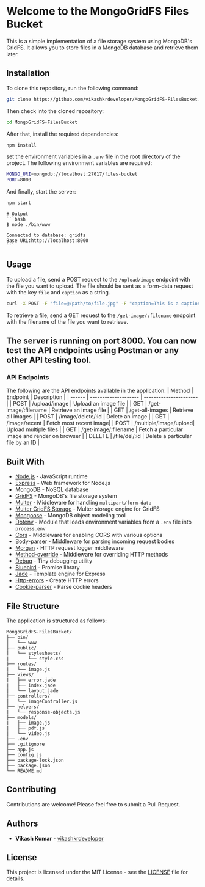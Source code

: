 # Welcome to the MongoGridFS Files Bucket

This is a simple implementation of a file storage system using MongoDB's GridFS. It allows you to store files in a MongoDB database and retrieve them later.

## Installation

To clone this repository, run the following command:

```bash
git clone https://github.com/vikashkrdeveloper/MongoGridFS-FilesBucket.git
```

Then check into the cloned repository:

```bash
cd MongoGridFS-FilesBucket
```

After that, install the required dependencies:

```bash
npm install
```

set the environment variables in a `.env` file in the root directory of the project. The following environment variables are required:

```bash
MONGO_URI=mongodb://localhost:27017/files-bucket
PORT=8000
```

And finally, start the server:

```bash
npm start
```

````
# Output
```bash
$ node ./bin/www

Connected to database: gridfs
Base URL:http://localhost:8000
```
````

## Usage

To upload a file, send a POST request to the `/upload/image` endpoint with the file you want to upload. The file should be sent as a form-data request with the key `file` and `caption` as a string.

```bash
curl -X POST -F "file=@/path/to/file.jpg" -F "caption=This is a caption" http://localhost:8000/upload/image
```

To retrieve a file, send a GET request to the `/get-image/:filename` endpoint with the filename of the file you want to retrieve.

## The server is running on port 8000. You can now test the API endpoints using Postman or any other API testing tool.

### API Endpoints

The following are the API endpoints available in the application:
| Method | Endpoint | Description |
| ------ | -------------------- | ---------------------- |
| POST | /upload/image | Upload an image file |
| GET | /get-image/:filename | Retrieve an image file |
| GET | /get-all-images | Retrieve all images |
| POST | /image/delete/:id | Delete an image |
| GET | /image/recent | Fetch most recent image|
| POST | /multiple/image/upload| Upload multiple files |
| GET | /get-image/:filename | Fetch a particular image and render on browser |
| DELETE | /file/del/:id | Delete a particular file by an ID |

## Built With

- [Node.js](https://nodejs.org/) - JavaScript runtime
- [Express](https://expressjs.com/) - Web framework for Node.js
- [MongoDB](https://www.mongodb.com/) - NoSQL database
- [GridFS](https://docs.mongodb.com/manual/core/gridfs/) - MongoDB's file storage system
- [Multer](https://www.npmjs.com/package/multer) - Middleware for handling `multipart/form-data`
- [Multer GridFS Storage](https://www.npmjs.com/package/multer-gridfs-storage) - Multer storage engine for GridFS
- [Mongoose](https://mongoosejs.com/) - MongoDB object modeling tool
- [Dotenv](https://www.npmjs.com/package/dotenv) - Module that loads environment variables from a `.env` file into `process.env`
- [Cors](https://www.npmjs.com/package/cors) - Middleware for enabling CORS with various options
- [Body-parser](https://www.npmjs.com/package/body-parser) - Middleware for parsing incoming request bodies
- [Morgan](https://www.npmjs.com/package/morgan) - HTTP request logger middleware
- [Method-override](https://www.npmjs.com/package/method-override) - Middleware for overriding HTTP methods
- [Debug](https://www.npmjs.com/package/debug) - Tiny debugging utility
- [Bluebird](https://www.npmjs.com/package/bluebird) - Promise library
- [Jade](https://www.npmjs.com/package/jade) - Template engine for Express
- [Http-errors](https://www.npmjs.com/package/http-errors) - Create HTTP errors
- [Cookie-parser](https://www.npmjs.com/package/cookie-parser) - Parse cookie headers

## File Structure

The application is structured as follows:

```
MongoGridFS-FilesBucket/
├── bin/
│   └── www
├── public/
|   └── stylesheets/
|       └── style.css
├── routes/
|   └── image.js
├── views/
|   ├── error.jade
|   ├── index.jade
|   └── layout.jade
├── controllers/
|   └── imageController.js
├── helpers/
|   └── response-objects.js
├── models/
|   ├── image.js
|   ├── pdf.js
|   └── video.js
├── .env
├── .gitignore
├── app.js
├── config.js
├── package-lock.json
├── package.json
└── README.md
```

## Contributing

Contributions are welcome! Please feel free to submit a Pull Request.

## Authors

- **Vikash Kumar** - [vikashkrdeveloper](https://www.linkedin.com/in/vikashkrdeveloper/)

## License

This project is licensed under the MIT License - see the [LICENSE](LICENSE) file for details.

